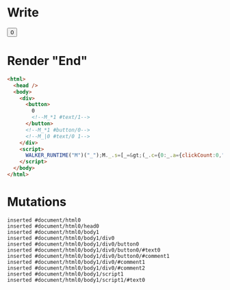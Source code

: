 # Write
  <div><button>0<!--M_*1 #text/1--></button><!--M_*1 #button/0--><!--M_|0 #text/0 1--></div><script>WALKER_RUNTIME("M")("_");M._.s=[_=>(_.c={0:_.a={clickCount:0,"#text/0!":_.b={}},1:_.b},_.a["#text/0("]=_._["packages/translator-tags/src/__tests__/fixtures/basic-nested-scope-if/template.marko_1_renderer"](_.a),_.b._=_.a,_.c)];M._.e=[1,"packages/translator-tags/src/__tests__/fixtures/basic-nested-scope-if/template.marko_1_clickCount"];M._.d=1;M._.w()</script>


# Render "End"
```html
<html>
  <head />
  <body>
    <div>
      <button>
        0
        <!--M_*1 #text/1-->
      </button>
      <!--M_*1 #button/0-->
      <!--M_|0 #text/0 1-->
    </div>
    <script>
      WALKER_RUNTIME("M")("_");M._.s=[_=&gt;(_.c={0:_.a={clickCount:0,"#text/0!":_.b={}},1:_.b},_.a["#text/0("]=_._["packages/translator-tags/src/__tests__/fixtures/basic-nested-scope-if/template.marko_1_renderer"](_.a),_.b._=_.a,_.c)];M._.e=[1,"packages/translator-tags/src/__tests__/fixtures/basic-nested-scope-if/template.marko_1_clickCount"];M._.d=1;M._.w()
    </script>
  </body>
</html>
```

# Mutations
```
inserted #document/html0
inserted #document/html0/head0
inserted #document/html0/body1
inserted #document/html0/body1/div0
inserted #document/html0/body1/div0/button0
inserted #document/html0/body1/div0/button0/#text0
inserted #document/html0/body1/div0/button0/#comment1
inserted #document/html0/body1/div0/#comment1
inserted #document/html0/body1/div0/#comment2
inserted #document/html0/body1/script1
inserted #document/html0/body1/script1/#text0
```
